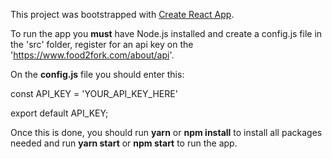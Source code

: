This project was bootstrapped with [Create React App](https://github.com/facebookincubator/create-react-app).

To run the app you **must** have Node.js installed and create a config.js file in the 'src' folder, register for an api key on the 'https://www.food2fork.com/about/api'.

On the **config.js** file you should enter this:

const API_KEY = 'YOUR_API_KEY_HERE'

export default API_KEY;

Once this is done, you should run **yarn** or **npm install** to install all packages needed and run **yarn start** or **npm start** to run the app.

